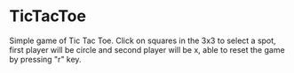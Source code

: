 # TicTacToe
Simple game of Tic Tac Toe. 
Click on squares in the 3x3 to select a spot, first player will be circle and second player will be x, able to reset the game by pressing "r" key.
